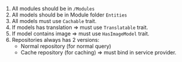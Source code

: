 1. All modules should be in `/Modules`
2. All models should be in Module folder `Entities`
3. All models must use `Cachable` trait.
4. If models has translation => must use `Translatable` trait.
5. If model contains image => must use `HasImageModel` trait.
6. Repositories always has 2 versions:
    - Normal repository (for normal query)
    - Cache repository (for caching) => must bind in service provider.
